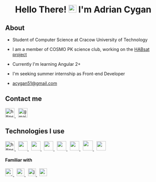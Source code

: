 <h1 align="center">Hello There! <img src="https://www.pngall.com/wp-content/uploads/9/Star-Wars-Obi-Wan-Kenobi-PNG-Download-Image.png" height="25px"> I'm Adrian Cygan</h1>

## About
- Student of Computer Science at Cracow University of Technology

- I am a member of COSMO PK science club, working on the <a href="https://habsat.pl/" target="_blank" >HABsat project</a>

- Currently I'm learning Angular 2+

- I'm seeking summer internship as Front-end Developer

- acygan51@gmail.com

## Contact me
<div>
  <a href="https://www.linkedin.com/in/adrian-cygan" target="_blank">
    <img src="https://raw.githubusercontent.com/rahuldkjain/github-profile-readme-generator/master/src/images/icons/Social/linked-in-alt.svg"  alt="https://www.linkedin.com/in/adrian-cygan" width="30" /> 
  </a>
  &nbsp; 
  <a href="mailto:acygan51@gmail.com" target="_blank">
    <img src="https://static.vecteezy.com/system/resources/thumbnails/022/484/508/small/google-mail-gmail-icon-logo-symbol-free-png.png"  alt="gmail" width="30" /> 
  </a>
</div>

## Technologies I use
<div>
  <a href="https://react.dev/" rel="noreferrer" target="_blank">
    <img src="https://upload.wikimedia.org/wikipedia/commons/a/a7/React-icon.svg" alt="https://upload.wikimedia.org/wikipedia/commons/a/a7/React-icon.svg" height="30">
  </a>
  &nbsp;
  <a href="https://redux.js.org/" rel="noreferrer" target="_blank">
    <img src="https://cdn.iconscout.com/icon/free/png-256/free-redux-283024.png" height="30px">
  </a>
  &nbsp;
  <a href="https://www.typescriptlang.org/" rel="noreferrer" target="_blank">
    <img src="https://upload.wikimedia.org/wikipedia/commons/thumb/f/f5/Typescript.svg/480px-Typescript.svg.png" height="30px">
  </a>
  &nbsp;
  <a href="https://developer.mozilla.org/en-US/docs/Web/JavaScript" rel="noreferrer" target="_blank">
    <img src="https://upload.wikimedia.org/wikipedia/commons/thumb/9/99/Unofficial_JavaScript_logo_2.svg/480px-Unofficial_JavaScript_logo_2.svg.png" height="30px">
  </a>
  &nbsp;
  <a href="https://developer.mozilla.org/en-US/docs/Web/HTML" rel="noreferrer" target="_blank">
    <img src="https://cdn-icons-png.flaticon.com/512/732/732212.png" height="30px">
  </a>
  &nbsp;
   <a href="https://developer.mozilla.org/en-US/docs/Web/CSS" rel="noreferrer" target="_blank">
    <img src="https://upload.wikimedia.org/wikipedia/commons/thumb/6/62/CSS3_logo.svg/240px-CSS3_logo.svg.png" height="30px">
  </a>
  &nbsp;
   <a href="https://angular.io/" rel="noreferrer" target="_blank">
      <img src="https://icons-for-free.com/iconfiles/png/512/vscode+icons+type+angular-1324451232424045372.png" height="32px">
  </a>
  &nbsp;
   <a href="https://styled-components.com/" rel="noreferrer" target="_blank">
      <img src="https://avatars.githubusercontent.com/u/20658825?s=200&v=4" height="30px">
  </a>
</div>

#### Familiar with
<div>
  <a href="https://www.python.org/" rel="noreferrer" target="_blank">
    <img src="https://cdn.iconscout.com/icon/free/png-256/free-python-3521655-2945099.png" alt="python" height="25px"> 
  </a>
  &nbsp;
  <a href="https://devdocs.io/cpp/"  rel="noreferrer" target="_blank">
    <img src="https://upload.wikimedia.org/wikipedia/commons/1/18/ISO_C%2B%2B_Logo.svg" alt="cpp" height="25px"> 
  </a>
  &nbsp;
  <a href="https://www.java.com/" rel="noreferrer" target="_blank">
    <img src="https://cdn-icons-png.flaticon.com/256/226/226777.png" alt="java" height="25px">
  </a>
  &nbsp;
  <a href="https://mariadb.org/" rel="noreferrer" target="_blank">
     <img src="https://static-00.iconduck.com/assets.00/mariadb-icon-512x340-txozryr2.png" alt="mariadb" height="25px">
  </a>
 </div>
